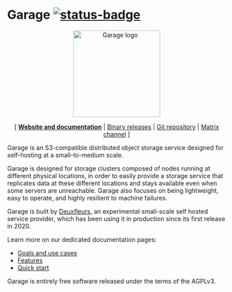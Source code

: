 Garage [![status-badge](https://woodpecker.deuxfleurs.fr/api/badges/1/status.svg)](https://woodpecker.deuxfleurs.fr/repos/1)
===

<p align="center" style="text-align:center;">
	<a href="https://garagehq.deuxfleurs.fr">
	<img alt="Garage logo" src="https://garagehq.deuxfleurs.fr/img/logo.svg" height="200" />
	</a>
</p>

<p align="center" style="text-align:center;">
	[ <strong><a href="https://garagehq.deuxfleurs.fr/">Website and documentation</a></strong>
	| <a href="https://garagehq.deuxfleurs.fr/_releases.html">Binary releases</a>
	| <a href="https://git.deuxfleurs.fr/Deuxfleurs/garage">Git repository</a>
	| <a href="https://matrix.to/#/%23garage:deuxfleurs.fr">Matrix channel</a>
	]
</p>

Garage is an S3-compatible distributed object storage service
designed for self-hosting at a small-to-medium scale.

Garage is designed for storage clusters composed of nodes running
at different physical locations,
in order to easily provide a storage service that replicates data at these different
locations and stays available even when some servers are unreachable.
Garage also focuses on being lightweight, easy to operate, and highly resilient to
machine failures.

Garage is built by [Deuxfleurs](https://deuxfleurs.fr),
an experimental small-scale self hosted service provider,
which has been using it in production since its first release in 2020.

Learn more on our dedicated documentation pages:

- [Goals and use cases](https://garagehq.deuxfleurs.fr/documentation/design/goals/)
- [Features](https://garagehq.deuxfleurs.fr/documentation/reference-manual/features/)
- [Quick start](https://garagehq.deuxfleurs.fr/documentation/quick-start/)

Garage is entirely free software released under the terms of the AGPLv3.
